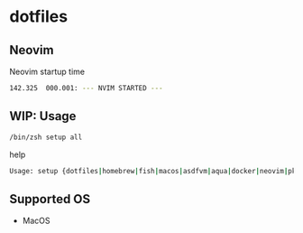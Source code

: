# dotfiles

## Neovim

Neovim startup time

```sh
142.325  000.001: --- NVIM STARTED ---
```

## WIP: Usage

```sh
/bin/zsh setup all
```

help

```sh
Usage: setup {dotfiles|homebrew|fish|macos|asdfvm|aqua|docker|neovim|pkgs|all}
```

## Supported OS

* MacOS
